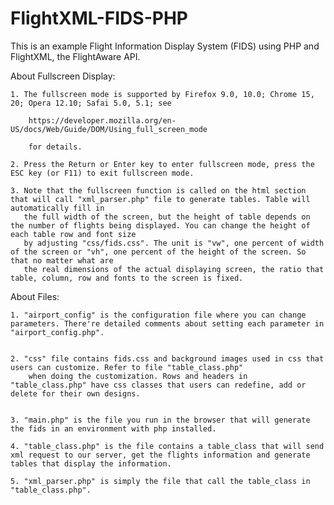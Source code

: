 FlightXML-FIDS-PHP
==================

This is an example Flight Information Display System (FIDS) using PHP and FlightXML, the FlightAware API.




About Fullscreen Display:

	1. The fullscreen mode is supported by Firefox 9.0, 10.0; Chrome 15, 20; Opera 12.10; Safai 5.0, 5.1; see

		https://developer.mozilla.org/en-US/docs/Web/Guide/DOM/Using_full_screen_mode
	
		for details.
	
	2. Press the Return or Enter key to enter fullscreen mode, press the ESC key (or F11) to exit fullscreen mode.
	
	3. Note that the fullscreen function is called on the html section that will call "xml_parser.php" file to generate tables. Table will automatically fill in
	   the full width of the screen, but the height of table depends on the number of flights being displayed. You can change the height of each table row and font size
	   by adjusting "css/fids.css". The unit is "vw", one percent of width of the screen or "vh", one percent of the height of the screen. So that no matter what are
	   the real dimensions of the actual displaying screen, the ratio that table, column, row and fonts to the screen is fixed.


About Files:

	1. "airport_config" is the configuration file where you can change parameters. There're detailed comments about setting each parameter in "airport_config.php".
	
	
	2. "css" file contains fids.css and background images used in css that users can customize. Refer to file "table_class.php"
		when doing the customization. Rows and headers in "table_class.php" have css classes that users can redefine, add or delete for their own designs.
		
	
	3. "main.php" is the file you run in the browser that will generate the fids in an environment with php installed. 
	
	4. "table_class.php" is the file contains a table_class that will send xml request to our server, get the flights information and generate tables that display the information.
	
	5. "xml_parser.php" is simply the file that call the table_class in "table_class.php".
	
	





